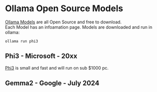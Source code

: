 # Ollama Open Source Models
[Ollama Models](https://ollama.com/library) are all Open Source and free to download.  
Each Model has an infoamation page. Models are downloaded and run in ollama:
```
ollama run phi3
```  
## Phi3 - Microsoft - 20xx
[Phi3](https://ollama.com/library/phi3) is small and fast and will run on sub $1000 pc.
## Gemma2 - Google - July 2024


